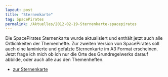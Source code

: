 ```yaml
---
layout: post
title: "Sternenkarte"
tag: SpacePirates
permalink: /Aktuelles/2012-02-19-Sternenkarte-spacepirates
---
```



Die SpacePirates Sternenkarte wurde aktualisiert und enthält jetzt auch alle Örtlichkeiten der Themenhefte. Zur zweiten Version von SpacePirates soll auch eine laminierte und gefalzte Sternenkarte im A3 Format erscheinen. Jetzt frage ich mich ob ich nur die Orte des Grundregelwerks darauf abbilde, oder auch alle aus den Themenheften.

- [zur Sternenkarte](https://spacepirates.jcgames.de/Weltraum/Sternenkarte/)
